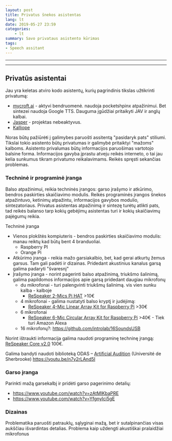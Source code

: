 ```yaml
---
layout: post
title: Privatus šnekos asistentas
lang: lt
date: 2019-05-27 23:59
categories:
    - lt
summary: Savo privataus asistento kūrimas
tags:
- Speech assitant
---
```



---------------------
---------------------

## Privatūs asistentai

Jau yra keletas atviro kodo asistentų, kurių pagrindinis tikslas užŧikrinti privatumą:
* [mycroft.ai](https://mycroft.ai/) - aktyvi bendruomenė. naudoja pocketshpinx atpažinimui. Bet sintezei naudoja Google TTS. Dauguma įgūdžiai pritaikyti JAV ir anglų kalbai.
* [Jasper](https://jasperproject.github.io/) - projektas nebeaktyvus.
* [Kalliope](https://kalliope-project.github.io/)

Noras būtų pažiūrėŧi į galimybes paruošti assitentą "pasidaryk pats" stiliumi. Tikslai tokio asistento būtų privatumas ir galimybė pritaiktyi "mažoms" kalboms. Asistento privalumas būtų informacijos paruošimas vartotojo balsine forma. Informacijos gavyba įprastu atveju reikės interneto, o tai jau kelia sunkumus tikram privatumo reikalavimams.   Reikės spręsti sekančias problemas.

### Techninė ir programinė įranga

Balso atpažinimui, reikia techninės įrangos: garso įrašymo ir atkūrimo, bendros paskirties skaičiavimo modulis. Reikės programinės įrangos  šnekos atpažintuvo,  ketinimų atpažintu, informacijos gavybos modulio, sintezatoriaus. Privatus asistentas atpažinimą ir sintezę turėtų atlikti pats, tad reikės balanso tarp kokių gebėjimų asistentas turi ir kokių skaičiavimų pajėgumų reikia.

Techninė įranga
* Vienos plokštės kompiuteris - bendros paskirties skaičiavimo modulis: manau reiktų kad būtų bent 4 branduoliai.
    * Raspberry PI
    * Orange Pi
* Atkūrimo įranga - reikia mažo garsiakalbio, bet, kad gerai atkurtų žemus garsus. Tam gali padėti ir dizainas. Pridedant akustinius kanalus garsą galima padaryti "švaresnį"
* Įrašymo įranga - norint pagerinti balso atpažinimą, triukšmo šalinimą, galima papildomos informacijos apie garsą pridedant daugiau mikrofonų
    * du mikrofonai - turi palengvinti triukšmų šalinimą. vis vien sunku kalba - kalboje
        * [ReSpeaker 2-Mics Pi HAT](https://www.seeedstudio.com/ReSpeaker-2-Mics-Pi-HAT.html) >10€
    * 4 mikrofonai - galima nustatyti balso kryptį ir judėjimą:
        * [ReSpeaker 4-Mic Linear Array Kit for Raspberry Pi](https://www.seeedstudio.com/category/Development-Platforms-c-1002/single-board-computer-c-950/category/Speech-Recognition-c-44/ReSpeaker-4-Mic-Linear-Array-Kit-for-Raspberry-Pi.html) >30€
    * 6 mikrofonai
        * [ReSpeaker 6-Mic Circular Array Kit for Raspberry Pi](https://www.seeedstudio.com/category/Development-Platforms-c-1002/single-board-computer-c-950/category/Speech-Recognition-c-44/ReSpeaker-6-Mic-Circular-Array-Kit-for-Raspberry-Pi.html) >40€ - Tiek turi Amazon Alexa
    * 16 mikrofonų?: https://github.com/introlab/16SoundsUSB

Norint ištraukti informacija galima naudoti programinę techninę įrangą: [ReSpeaker Core v2.0](https://www.seeedstudio.com/category/Development-Platforms-c-1002/single-board-computer-c-950/category/Speech-Recognition-c-44/ReSpeaker-Core-v2-0.html) 100€.

Galima bandyti naudoti biblioteką ODAS – [Artificial Audition](https://introlab.3it.usherbrooke.ca/sam/ca/description-du-projet/software/odas/) (Université de Sherbrooke)
https://youtu.be/n7y2rLAnd5I

### Garso įranga

Parinkti mažą garsekalbį ir pridėti garso pagerinimo detalių:
* https://www.youtube.com/watch?v=zAtMlKbaPRE
* https://www.youtube.com/watch?v=YfgnyIci5gE

### Dizainas

Problematika paruošti patrauklų, sąlyginai mažą, bet ir sutalpinančias visas aukščiau išvardintas detalias. Problema kaip uždengti akustiškai pralaidžiai mikrofonus
